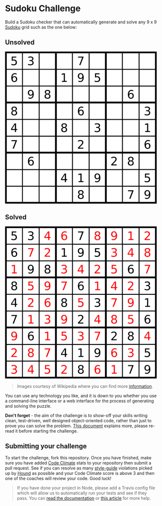 # Sudoku Challenge

Build a Sudoku checker that can automatically generate and solve any 9 x 9 [Sudoku](http://en.wikipedia.org/wiki/Sudoku) grid such as the one below:

## Unsolved

![unsolved](/public/img/sudoku_unsolved.png)

## Solved

![solved](/public/img/sudoku_solved.png)

> Images courtesy of Wikipedia where you can find more [information](http://en.wikipedia.org/wiki/Sudoku).

You can use any technology you like, and it is down to you whether you use a command-line interface or a web interface for the process of generating and solving the puzzle.

**Don't forget** - the aim of the challenge is to show-off your skills writing clean, test-driven, well designed object-oriented code, rather than just to prove you can solve the problem. [This document](https://github.com/makersacademy/post_course/blob/master/Taking%20Your%20Coding%20Further.md) explains more, please re-read it before starting the challenge.

## Submitting your challenge

To start the challenge, fork this repository. Once you have finished, make sure you have added [Code Climate](https://codeclimate.com/) stats to your repository then submit a pull request. See if you can resolve as many [style-guide](https://github.com/thoughtbot/guides) violations picked up by [Hound](https://houndci.com) as possible and your Code Climate score is above 3 and then one of the coaches will review your code. Good luck!

> If you have done your project in Node, please add a Travis config file which will allow us to automatically run your tests and see if they pass. You can [read the documentation](http://docs.travis-ci.com/user/languages/javascript-with-nodejs/) or [this article](http://www.position-absolute.com/articles/gluing-together-jasmine-grunt-travis-ci-github-testing-front-end-code-has-never-been-easier/) for more help.
